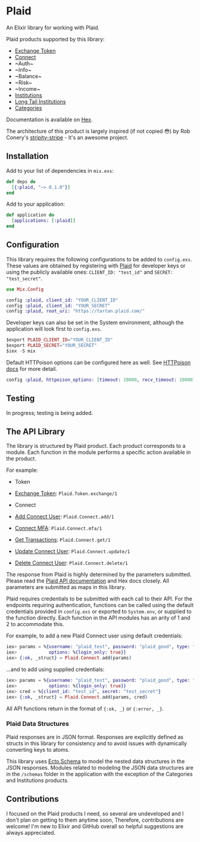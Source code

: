# Plaid

An Elixir library for working with Plaid.

Plaid products supported by this library:

* [Exchange Token](https://plaid.com/docs/quickstart/#-exchange_token-endpoint)
* [Connect](https://plaid.com/docs/api/#connect)
* ~Auth~
* ~Info~
* ~Balance~
* ~Risk~
* ~Income~
* [Institutions](https://plaid.com/docs/api/#institutions)
* [Long Tail Institutions](https://plaid.com/docs/api/#long-tail-institutions)
* [Categories](https://plaid.com/docs/api/#categories)

Documentation is available on [Hex](https://hexdocs.pm/plaid_elixir/0.1.0).

The architecture of this product is largely inspired (if not copied :flushed:) by Rob Conery's [stripity-stripe](https://github.com/robconery/stripity-stripe) - it's an awesome project.

## Installation

Add to your list of dependencies in `mix.exs`:

```elixir
def deps do
  [{:plaid, "~> 0.1.0"}]
end
```

Add to your application:

```elixir
def application do
  [applications: [:plaid]]
end
```

## Configuration

This library requires the following configurations to be added to `config.exs`.
These values are obtained by registering with [Plaid](https://dashboard.plaid.com/signup/) for developer keys
or using the publicly available ones: `CLIENT_ID: "test_id"` and `SECRET: "test_secret"`.
```elixir
use Mix.Config

config :plaid, client_id: "YOUR_CLIENT_ID"
config :plaid, client_id: "YOUR_SECRET"
config :plaid, root_uri: "https://tartan.plaid.com/"
```
Developer keys can also be set in the System environment, although the application will
look first to `config.exs`.
```elixir
$export PLAID_CLIENT_ID="YOUR_CLIENT_ID"
$export PLAID_SECRET="YOUR_SECRET"
$iex -S mix
```

Default HTTPoison options can be configured here as well. See [HTTPoison docs](https://github.com/edgurgel/httpoison) for more detail.
```elixir
config :plaid, httpoison_options: [timeout: 10000, recv_timeout: 10000]
```

## Testing

In progress; testing is being added.

## The API Library

The library is structured by Plaid product. Each product corresponds to a module.
Each function in the module performs a specific action available in the product.

For example:

* Token
 * [Exchange Token](https://plaid.com/docs/quickstart/#-exchange_token-endpoint): `Plaid.Token.exchange/1`

* Connect
 * [Add Connect User](https://plaid.com/docs/api/#add-connect-user): `Plaid.Connect.add/1`
 * [Connect MFA](https://plaid.com/docs/api/#connect-mfa): `Plaid.Connect.mfa/1`
 * [Get Transactions](https://plaid.com/docs/api/#get-transactions): `Plaid.Connect.get/1`
 * [Update Connect User](https://plaid.com/docs/api/#update-connect-user): `Plaid.Connect.update/1`
 * [Delete Connect User](https://plaid.com/docs/api/#delete-connect-user): `Plaid.Connect.delete/1`

The response from Plaid is highly determined by the parameters submitted. Please read
the [Plaid API documentation](https://plaid.com/docs/api) and Hex docs closely.
All parameters are submitted as maps in this library.

Plaid requires credentials to be submitted with each call to their API.
For the endpoints requiring authentication, functions can be called using the
default credentials provided in `config.exs` or exported to `System.env`,
or supplied to the function directly. Each function in the API modules has an
arity of 1 and 2 to accommodate this.

For example, to add a new Plaid Connect user using default credentials:
```elixir
iex> params = %{username: "plaid_test", password: "plaid_good", type: "wells",
iex>            options: %{login_only: true}}
iex> {:ok, _struct} = Plaid.Connect.add(params)
```
...and to add using supplied credentials:
```elixir
iex> params = %{username: "plaid_test", password: "plaid_good", type: "wells",
iex>            options: %{login_only: true}}
iex> cred = %{client_id: "test_id", secret: "test_secret"}
iex> {:ok, _struct} = Plaid.Connect.add(params, cred)
```

All API functions return in the format of `{:ok, _}` or `{:error, _}`.

### Plaid Data Structures

Plaid responses are in JSON format. Responses are explicitly defined as structs
in this library for consistency and to avoid issues with dynamically converting
keys to atoms.

This library uses [Ecto.Schema](https://hexdocs.pm/ecto/Ecto.Schema.html) to model
the nested data structures in the JSON responses. Modules related to modeling the
JSON data structures are in the `/schemas` folder in the application with the
exception of the Categories and Institutions products.

## Contributions

I focused on the Plaid products I need, so several are undeveloped and I don't plan
on getting to them anytime soon, Therefore, contributions are welcome! I'm new to
Elixir and GitHub overall so helpful suggestions are always appreciated.
